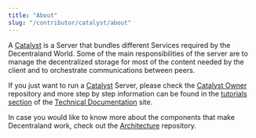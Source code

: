 ```yaml
---
title: "About"
slug: "/contributor/catalyst/about"
---
```


A [Catalyst](https://github.com/decentraland/catalyst) is a Server that bundles different Services required by the Decentraland World. Some of the main responsibilities of the server are to manage the decentralized storage for most of the content needed by the client and to orchestrate communications between peers.

If you just want to run a [Catalyst](https://github.com/decentraland/catalyst) Server, please check the [Catalyst Owner](https://github.com/decentraland/catalyst-owner) repository and more step by step information can be found in the [tutorials section](https://tech-docs.decentraland.org/contributor/tutorials/how-to-run-a-catalyst) of the [Technical Documentation](https://tech-docs.decentraland.org/contributor) site. 

In case you would like to know more about the components that make Decentraland work, check out the [Architecture](https://github.com/decentraland/architecture) repository. 




